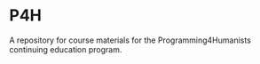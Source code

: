 # P4H
A repository for course materials for the Programming4Humanists continuing education program.
